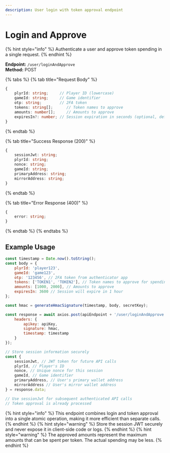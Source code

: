 ```yaml
---
description: User login with token approval endpoint
---
```


# Login and Approve

{% hint style="info" %} Authenticate a user and approve token spending in a single request. {% endhint %}

**Endpoint:** `/user/loginAndApprove`  
**Method:** POST

{% tabs %} {% tab title="Request Body" %}

```typescript
{
    plyrId: string;     // Player ID (lowercase)
    gameId: string;     // Game identifier
    otp: string;        // 2FA token
    tokens: string[];      // Token names to approve
    amounts: number[];     // Amounts to approve
    expiresIn?: number; // Session expiration in seconds (optional, defaults to 86400s/24hrs)
}
```

{% endtab %}

{% tab title="Success Response (200)" %}

```typescript
{
    sessionJwt: string;
    plyrId: string;
    nonce: string;
    gameId: string;
    primaryAddress: string;
    mirrorAddress: string;
}
```

{% endtab %}

{% tab title="Error Response (400)" %}

```typescript
{
    error: string;
}
```

{% endtab %} {% endtabs %}

## Example Usage

```javascript
const timestamp = Date.now().toString();
const body = {
    plyrId: 'player123',
    gameId: 'game123',
    otp: '123456', // 2FA token from authenticator app
    tokens: ['TOKEN1', 'TOKEN2'], // Token names to approve for spending
    amounts: [1000, 2000], // Amounts to approve
    expiresIn: 3600 // Session will expire in 1 hour
};

const hmac = generateHmacSignature(timestamp, body, secretKey);

const response = await axios.post(apiEndpoint + '/user/loginAndApprove', body, {
    headers: {
        apikey: apiKey,
        signature: hmac,
        timestamp: timestamp
    }
});

// Store session information securely
const {
    sessionJwt, // JWT token for future API calls
    plyrId, // Player's ID
    nonce, // Unique nonce for this session
    gameId, // Game identifier
    primaryAddress, // User's primary wallet address
    mirrorAddress // User's mirror wallet address
} = response.data;

// Use sessionJwt for subsequent authenticated API calls
// Token approval is already processed
```

{% hint style="info" %} This endpoint combines login and token approval into a single atomic operation, making it more efficient than separate calls. {% endhint %} {% hint style="warning" %} Store the session JWT securely and never expose it in client-side code or logs. {% endhint %} {% hint style="warning" %} The approved amounts represent the maximum amounts that can be spent per token. The actual spending may be less. {% endhint %}
